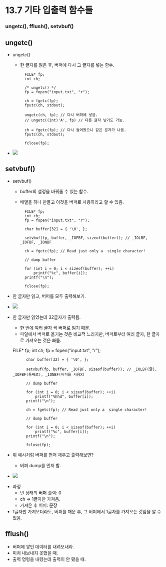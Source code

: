 # 13.7 기타 입출력 함수들
### ungetc(), fflush(), setvbuf()

## ungetc()

* ungetc()
    - 한 글자를 읽은 후, 버퍼에 다시 그 글자를 넣는 함수.
   
            FILE* fp;
            int ch;

            /* ungetc() */
            fp = fopen("input.txt", "r");

            ch = fgetc(fp);
            fputc(ch, stdout);

            ungetc(ch, fp); // 다시 버퍼에 넣음.
            // ungetc((int)'A', fp) // 다른 글자 넣기도 가능.

            ch = fgetc(fp); // 다시 들어왔으니 같은 문자가 나옴.
            fputc(ch, stdout);

            fclose(fp);

- <img src="https://github.com/uber9ma/following_C/blob/master/images/chapter13/file18.png?raw=true">

## setvbuf()
* setvbuf()
    - buffer의 설정을 바꿔줄 수 있는 함수.
    - 배열을 하나 만들고 이것을 버퍼로 사용하라고 할 수 있음.

            FILE* fp;
            int ch;
            fp = fopen("input.txt", "r");

            char buffer[32] = { '\0', };

            setvbuf(fp, buffer, _IOFBF, sizeof(buffer)); // _IOLBF, _IOFBF, _IONBF

            ch = fgetc(fp); // Read just only a  single character!

            // dump buffer

            for (int i = 0; i < sizeof(buffer); ++i)
                printf("%c", buffer[i]);
            printf("\n");

            fclose(fp);

- 한 글자만 읽고, 버퍼를 모두 출력해보기.

- <img src="https://github.com/uber9ma/following_C/blob/master/images/chapter13/file19.png?raw=true">

* 한 글자만 읽었는데 32글자가 출력됨.
    - 한 번에 여러 글자 씩 버퍼로 읽기 때문.
    - 파일에서 버퍼로 옮기는 것은 비교적 느리지만, 버퍼로부터 여러 글자, 한 글자로 가져오는 것은 빠름.

    FILE* fp;
            int ch;
            fp = fopen("input.txt", "r");

            char buffer[32] = { '\0', };

            setvbuf(fp, buffer, _IOFBF, sizeof(buffer)); // _IOLBF(줄), _IOFBF(통째로), _IONBF(버퍼를 사용X)

            // dump buffer

            for (int i = 0; i < sizeof(buffer); ++i)
                printf("%hhd", buffer[i]);
            printf("\n");
            
            ch = fgetc(fp); // Read just only a  single character!
            
            // dump buffer

            for (int i = 0; i < sizeof(buffer); ++i)
                printf("%c", buffer[i]);
            printf("\n");

            fclose(fp);

* 위 예시처럼 버퍼를 먼저 채우고 출력해보면?
    - 버퍼 dump를 먼저 함.
- <img src="https://github.com/uber9ma/following_C/blob/master/images/chapter13/file20.png?raw=true">

* 과정
    - 빈 상태의 버퍼 출력: 0
    - ch => 1글자만 가져옴.
    - 가져온 후 버퍼: 문장
* 1글자만 가져오더라도, 버퍼를 채운 후, 그 버퍼에서 1글자를 가져오는 것임을 알 수 있음.

## fflush()
* 버퍼에 쌓인 데이터를 내려보내라.
* 미처 내보내지 못했을 때.
* 출력 명령을 내렸는데 출력이 안 됐을 때.